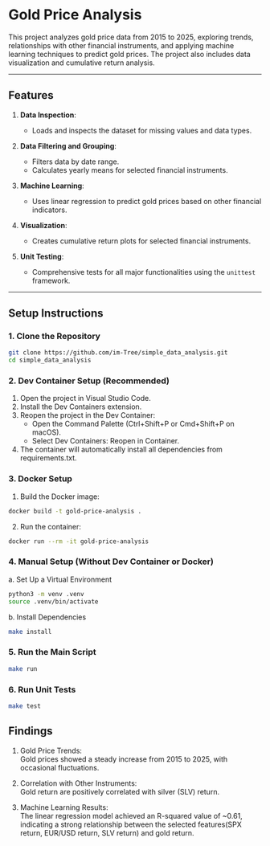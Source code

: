 # Gold Price Analysis

This project analyzes gold price data from 2015 to 2025, exploring trends, relationships with other financial instruments, and applying machine learning techniques to predict gold prices. The project also includes data visualization and cumulative return analysis.


---

## Features

1. **Data Inspection**:
   - Loads and inspects the dataset for missing values and data types.

2. **Data Filtering and Grouping**:
   - Filters data by date range.
   - Calculates yearly means for selected financial instruments.

3. **Machine Learning**:
   - Uses linear regression to predict gold prices based on other financial indicators.

4. **Visualization**:
   - Creates cumulative return plots for selected financial instruments.

5. **Unit Testing**:
   - Comprehensive tests for all major functionalities using the `unittest` framework.

---

## Setup Instructions

### 1. Clone the Repository
```bash
git clone https://github.com/im-Tree/simple_data_analysis.git
cd simple_data_analysis
```

### 2. Dev Container Setup (Recommended)
   1. Open the project in Visual Studio Code.
   1. Install the Dev Containers extension.
   1. Reopen the project in the Dev Container:
      - Open the Command Palette (Ctrl+Shift+P or Cmd+Shift+P on macOS).
      - Select Dev Containers: Reopen in Container.
   1. The container will automatically install all dependencies from requirements.txt.  
     
### 3. Docker Setup
   1. Build the Docker image:   
   ```bash
   docker build -t gold-price-analysis .
   ```

   2. Run the container:
   ```bash
   docker run --rm -it gold-price-analysis
   ```

### 4. Manual Setup (Without Dev Container or Docker)
a. Set Up a Virtual Environment  
```bash
python3 -m venv .venv
source .venv/bin/activate
```  
b. Install Dependencies  
```bash
make install
```  

### 5. Run the Main Script  
```bash
make run
```  
### 6. Run Unit Tests   
```bash
make test
```   
  
## Findings  
1. Gold Price Trends:  
    Gold prices showed a steady increase from 2015 to 2025, with occasional fluctuations. 
       
1. Correlation with Other Instruments:   
    Gold return are positively correlated with silver (SLV) return.   
   
1. Machine Learning Results:    
    The linear regression model achieved an R-squared value of ~0.61, indicating a strong relationship between the selected features(SPX return, EUR/USD return, SLV return) and gold return.
